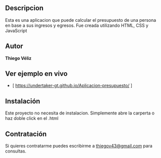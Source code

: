 ## Descripcion 

Esta es una aplicacion que puede calcular el presupuesto de una persona en base a sus ingresos y egresos. Fue creada utilizando HTML, CSS y JavaScript

## Autor
**Thiego Véliz**

## Ver ejemplo en vivo
- [ https://undertaker-gt.github.io/Aplicacion-presupuesto/ ]

## Instalación 
Este proyecto no necesita de instalacion. Simplemente abre la carperta o haz doble click en el .html

## Contratación
Si quieres contratarme puedes escribirme a thiegov43@gmail.com para consultas.
